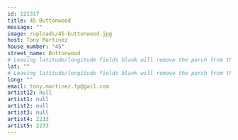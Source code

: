 ```yaml
---
id: 121317
title: 45 Buttonwood
message: ""
image: /uploads/45-buttonwood.jpg
host: Tony Martinez
house_number: "45"
street_name: Buttonwood
# Leaving latitude/longitude fields blank will remove the porch from the Porchfest map.
lat: ""
# Leaving latitude/longitude fields blank will remove the porch from the Porchfest map.
long: ""
email: tony.martinez.fp@gail.com
artist12: null
artist1: null
artist2: null
artist3: null
artist4: 2233
artist5: 2233
---
```

